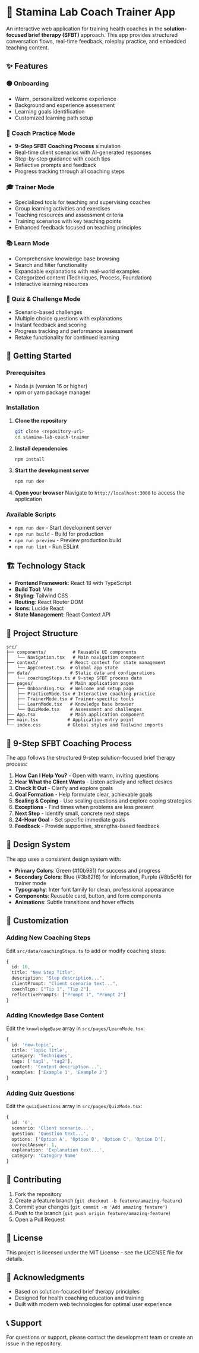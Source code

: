 # 🧠 Stamina Lab Coach Trainer App

An interactive web application for training health coaches in the **solution-focused brief therapy (SFBT)** approach. This app provides structured conversation flows, real-time feedback, roleplay practice, and embedded teaching content.

## ✨ Features

### 🟢 Onboarding
- Warm, personalized welcome experience
- Background and experience assessment
- Learning goals identification
- Customized learning path setup

### 🧪 Coach Practice Mode
- **9-Step SFBT Coaching Process** simulation
- Real-time client scenarios with AI-generated responses
- Step-by-step guidance with coach tips
- Reflective prompts and feedback
- Progress tracking through all coaching steps

### 🎓 Trainer Mode
- Specialized tools for teaching and supervising coaches
- Group learning activities and exercises
- Teaching resources and assessment criteria
- Training scenarios with key teaching points
- Enhanced feedback focused on teaching principles

### 📚 Learn Mode
- Comprehensive knowledge base browsing
- Search and filter functionality
- Expandable explanations with real-world examples
- Categorized content (Techniques, Process, Foundation)
- Interactive learning resources

### 🧠 Quiz & Challenge Mode
- Scenario-based challenges
- Multiple choice questions with explanations
- Instant feedback and scoring
- Progress tracking and performance assessment
- Retake functionality for continued learning

## 🚀 Getting Started

### Prerequisites
- Node.js (version 16 or higher)
- npm or yarn package manager

### Installation

1. **Clone the repository**
   ```bash
   git clone <repository-url>
   cd stamina-lab-coach-trainer
   ```

2. **Install dependencies**
   ```bash
   npm install
   ```

3. **Start the development server**
   ```bash
   npm run dev
   ```

4. **Open your browser**
   Navigate to `http://localhost:3000` to access the application

### Available Scripts

- `npm run dev` - Start development server
- `npm run build` - Build for production
- `npm run preview` - Preview production build
- `npm run lint` - Run ESLint

## 🏗️ Technology Stack

- **Frontend Framework**: React 18 with TypeScript
- **Build Tool**: Vite
- **Styling**: Tailwind CSS
- **Routing**: React Router DOM
- **Icons**: Lucide React
- **State Management**: React Context API

## 📁 Project Structure

```
src/
├── components/          # Reusable UI components
│   └── Navigation.tsx   # Main navigation component
├── context/            # React context for state management
│   └── AppContext.tsx  # Global app state
├── data/               # Static data and configurations
│   └── coachingSteps.ts # 9-step SFBT process data
├── pages/              # Main application pages
│   ├── Onboarding.tsx  # Welcome and setup page
│   ├── PracticeMode.tsx # Interactive coaching practice
│   ├── TrainerMode.tsx # Trainer-specific tools
│   ├── LearnMode.tsx   # Knowledge base browser
│   └── QuizMode.tsx    # Assessment and challenges
├── App.tsx             # Main application component
├── main.tsx           # Application entry point
└── index.css          # Global styles and Tailwind imports
```

## 🎯 9-Step SFBT Coaching Process

The app follows the structured 9-step solution-focused brief therapy process:

1. **How Can I Help You?** - Open with warm, inviting questions
2. **Hear What the Client Wants** - Listen actively and reflect desires
3. **Check It Out** - Clarify and explore goals
4. **Goal Formation** - Help formulate clear, achievable goals
5. **Scaling & Coping** - Use scaling questions and explore coping strategies
6. **Exceptions** - Find times when problems are less present
7. **Next Step** - Identify small, concrete next steps
8. **24-Hour Goal** - Set specific immediate goals
9. **Feedback** - Provide supportive, strengths-based feedback

## 🎨 Design System

The app uses a consistent design system with:

- **Primary Colors**: Green (#10b981) for success and progress
- **Secondary Colors**: Blue (#3b82f6) for information, Purple (#8b5cf6) for trainer mode
- **Typography**: Inter font family for clean, professional appearance
- **Components**: Reusable card, button, and form components
- **Animations**: Subtle transitions and hover effects

## 🔧 Customization

### Adding New Coaching Steps
Edit `src/data/coachingSteps.ts` to add or modify coaching steps:

```typescript
{
  id: 10,
  title: "New Step Title",
  description: "Step description...",
  clientPrompt: "Client scenario text...",
  coachTips: ["Tip 1", "Tip 2"],
  reflectivePrompts: ["Prompt 1", "Prompt 2"]
}
```

### Adding Knowledge Base Content
Edit the `knowledgeBase` array in `src/pages/LearnMode.tsx`:

```typescript
{
  id: 'new-topic',
  title: 'Topic Title',
  category: 'Techniques',
  tags: ['tag1', 'tag2'],
  content: 'Content description...',
  examples: ['Example 1', 'Example 2']
}
```

### Adding Quiz Questions
Edit the `quizQuestions` array in `src/pages/QuizMode.tsx`:

```typescript
{
  id: '6',
  scenario: 'Client scenario...',
  question: 'Question text...',
  options: ['Option A', 'Option B', 'Option C', 'Option D'],
  correctAnswer: 1,
  explanation: 'Explanation text...',
  category: 'Category Name'
}
```

## 🤝 Contributing

1. Fork the repository
2. Create a feature branch (`git checkout -b feature/amazing-feature`)
3. Commit your changes (`git commit -m 'Add amazing feature'`)
4. Push to the branch (`git push origin feature/amazing-feature`)
5. Open a Pull Request

## 📝 License

This project is licensed under the MIT License - see the LICENSE file for details.

## 🙏 Acknowledgments

- Based on solution-focused brief therapy principles
- Designed for health coaching education and training
- Built with modern web technologies for optimal user experience

## 📞 Support

For questions or support, please contact the development team or create an issue in the repository. 